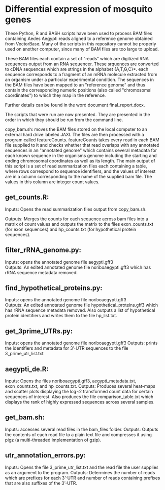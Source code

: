 Differential expression of mosquito genes
=======================
These Python, R and BASH scripts have been used to process BAM files containing Aedes Aegypti reads aligned to a reference genome obtained from VectorBase. Many of the scripts in this repository cannot be properly used on another computer, since many of BAM files are too large to upload.

These BAM files each contain a set of "reads" which are digitized RNA sequences output from an RNA sequencer. These srquences are converted to cDNA sequences which are strings in the alphabet {A,T,G,C}*. each sequence corresponds to a fragment of an mRNA molecule extracted from an organism under a particular experimental condition. The sequences in the BAM files have been mapped to an "reference genome" and thus contain the corresponding numeric positions (also called "chromosomal coordinates") to which they map in the reference.

Further details can be found in the word document final_report.docx. 

The scripts that were run are now presented. They are presented in the order in which they should be run from the command line.

copy_bam.sh: moves the BAM files stored on the local computer to an external hard drive labeled JAXI. The files are then processed with a program called featureCounts. featureCounts takes every read in each BAM file supplied to it and checks whether that read overlaps with any annotated sequences in an "annotated genome" which contains several metadata for each known sequence in the organisms genome including the starting and ending chromosomal coordinates as well as its length.
The main output of this script is a set of read summarization files each containing a table, where rows correspond to sequence identifiers,
and the values of interest are in a column corresponding to the name of the supplied bam file. The values in this column are integer count values.

get_counts.R:
------------
Inputs: Opens the read summarization files output from copy_bam.sh.

Outputs: Merges the counts for each sequence across bam files into a matrix of count values and 
outputs the matrix to the files exon_counts.txt (for exon sequences) and hp_counts.txt (for hypothetical protein sequences).

filter_rRNA_genome.py:
----------------------
Inputs: opens the annotated genome file aegypti.gff3 				
Outputs: An edited annotated genome file noriboaegypti.gff3 which has rRNA sequence metadata removed. 

find_hypothetical_proteins.py:									
------------------------------
Inputs: opens the annotated genome file noriboaegypti.gff3 				
Outputs: An edited annotated genome file hypothetical_proteins.gff3 which has rRNA sequence metadata removed. Also outputs a list of hypothetical protein identifiers and writes them to the file hp_list.txt.

get_3prime_UTRs.py:											
-------------------
Inputs: opens the annotated genome file noriboaegypti.gff3
Outputs: prints the identifiers and metadata for 3’-UTR sequences to the file 3_prime_utr_list.txt

aegypti_de.R:												
-------------
Inputs: Opens the files noriboaegypti.gff3, aegypti_metadata.txt, exon_counts.txt, and hp_counts.txt.											Outputs: Produces several heat-maps and scatter plots displaying the log¬2 transformed count data for certain sequences of interest. Also produces the file comparison_table.txt which displays the rank of highly expressed sequences across several samples.

get_bam.sh:													
-----------
Inputs: accesses several read files in the bam_files folder. 					Outputs: Outputs the contents of each read file to a plain text file and compresses it using pigz (a multi-threaded implementation of gzip).

utr_annotation_errors.py: 											
-------------------------
Inputs: Opens the file 3_prime_utr_list.txt and the read file the user supplies as an argument to the program. 						Outputs: Determines the number of reads which are prefixes for each 3’-UTR and number of reads containing prefixes that are also suffixes of the 3’-UTR.
